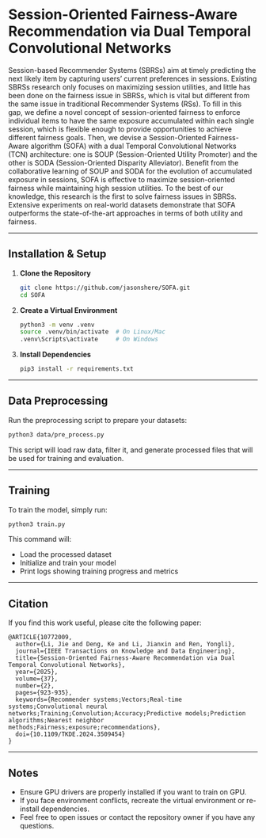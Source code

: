 # Session-Oriented Fairness-Aware Recommendation via Dual Temporal Convolutional Networks

Session-based Recommender Systems (SBRSs) aim at timely predicting the next likely item by capturing users’ current preferences in sessions. Existing SBRSs research only focuses on maximizing session utilities, and little has been done on the fairness issue in SBRSs, which is vital but different from the same issue in traditional Recommender Systems (RSs). To fill in this gap, we define a novel concept of session-oriented fairness to enforce individual items to have the same exposure accumulated within each single session, which is flexible enough to provide opportunities to achieve different fairness goals. Then, we devise a Session-Oriented Fairness-Aware algorithm (SOFA) with a dual Temporal Convolutional Networks (TCN) architecture: one is SOUP (Session-Oriented Utility Promoter) and the other is SODA (Session-Oriented Disparity Alleviator). Benefit from the collaborative learning of SOUP and SODA for the evolution of accumulated exposure in sessions, SOFA is effective to maximize session-oriented fairness while maintaining high session utilities. To the best of our knowledge, this research is the first to solve fairness issues in SBRSs. Extensive experiments on real-world datasets demonstrate that SOFA outperforms the state-of-the-art approaches in terms of both utility and fairness.

---

## Installation & Setup

1. **Clone the Repository**  
   ```bash
   git clone https://github.com/jasonshere/SOFA.git
   cd SOFA
   ```

2. **Create a Virtual Environment**  
   ```bash
   python3 -m venv .venv
   source .venv/bin/activate  # On Linux/Mac
   .venv\Scripts\activate     # On Windows
   ```

3. **Install Dependencies**  
   ```bash
   pip3 install -r requirements.txt
   ```

---

## Data Preprocessing

Run the preprocessing script to prepare your datasets:

```bash
python3 data/pre_process.py
```

This script will load raw data, filter it, and generate processed files that will be used for training and evaluation.

---

## Training

To train the model, simply run:

```bash
python3 train.py
```

This command will:
- Load the processed dataset
- Initialize and train your model
- Print logs showing training progress and metrics

---

## Citation

If you find this work useful, please cite the following paper:

```
@ARTICLE{10772009,
  author={Li, Jie and Deng, Ke and Li, Jianxin and Ren, Yongli},
  journal={IEEE Transactions on Knowledge and Data Engineering}, 
  title={Session-Oriented Fairness-Aware Recommendation via Dual Temporal Convolutional Networks}, 
  year={2025},
  volume={37},
  number={2},
  pages={923-935},
  keywords={Recommender systems;Vectors;Real-time systems;Convolutional neural networks;Training;Convolution;Accuracy;Predictive models;Prediction algorithms;Nearest neighbor methods;Fairness;exposure;recommendations},
  doi={10.1109/TKDE.2024.3509454}
}
```

---

## Notes

- Ensure GPU drivers are properly installed if you want to train on GPU.
- If you face environment conflicts, recreate the virtual environment or re-install dependencies.
- Feel free to open issues or contact the repository owner if you have any questions.
